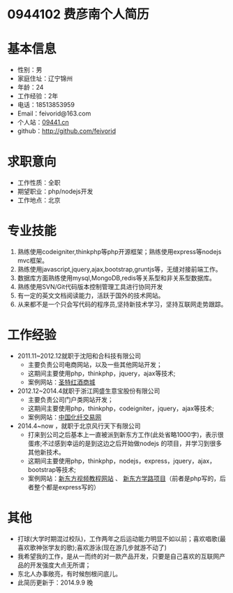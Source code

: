 0944102  费彦南个人简历
=====

<h1>基本信息</h1>

<ul>
  <li>性别：男</li>
  <li>家庭住址：辽宁锦州</li>
  <li>年龄：24</li>
  <li>工作经验：2年</li>
  <li>电话：18513853959</li>
  <li>Email：feivorid@163.com</li>
  <li>个人站：<a href="http://09441.cn">09441.cn</a></li>
  <li>github：<a href="https://github.com/feivorid">http://github.com/feivorid</a></li>
</ul>

<h1>求职意向</h1>

<ul>
  <li>工作性质：全职</li>
  <li>期望职业：php/nodejs开发</li>
  <li>工作地点：北京</li>
</ul>


<h1>专业技能</h1>

<ol>
  <li>熟练使用codeigniter,thinkphp等php开源框架；熟练使用express等nodejs mvc框架。</li>
  <li>熟练使用javascript,jquery,ajax,bootstrap,gruntjs等，无缝对接前端工作。</li>
  <li>数据库方面熟练使用mysql,MongoDB,redis等关系型和非关系型数据库。</li>
  <li>熟练使用SVN/Git代码版本控制管理工具进行协同开发</li>
  <li>有一定的英文文档阅读能力，活跃于国外的技术网站。</li>
  <li>从来都不是一个只会写代码的程序员,坚持新技术学习，坚持互联网走势跟踪。</li>
</ol>

<h1>工作经验</h1>

<ul>
  <li>
    2011.11~2012.12就职于沈阳和合科技有限公司
    <ul>
      <li>主要负责公司电商网站，以及一些其他网站开发；</li>
      <li>这期间主要使用php，thinkphp，jquery，ajax等技术;</li>
      <li>案例网站：<a href="http://www.sysante.cn/" target="_blank">圣特红酒商城</a></li>
    </ul>
  </li>
  <li>
    2012.12~2014.4就职于浙江网盛生意宝股份有限公司
    <ul>
      <li>主要负责公司门户类网站开发；</li>
      <li>这期间主要使用php，thinkphp，codeigniter，jquery，ajax等技术;</li>
      <li>案例网站：<a href="http://www.chinaccf.com/" target="_blank">中国化纤交易网</a></li>
    </ul>
  </li>
  <li>
    2014.4~now ，就职于北京风行天下有限公司
    <ul>
      <li>打来到公司之后基本上一直被派到新东方工作(此处省略1000字)，表示很蛋疼;不过感到幸运的是到这边之后开始做nodejs 的项目，并学习到很多其他新技术。</li>
      <li>这期间主要使用php，thinkphp，nodejs，express，jquery，ajax，bootstrap等技术;</li>
      <li>案例网站：<a href="http://e.xdf.cn" target="_blank">新东方视频教程网站</a>&nbsp;、&nbsp;<a href="http://path.xdf.cn" target="_blank">新东方学路项目</a>（前者是php写的，后者整个都是express写的）</li>
    </ul>
  </li>
</ul>

<h1>其他</h1>

<ul>
  <li>打球(大学时期混过校队)，工作两年之后运动能力明显不如以前；喜欢唱歌(最喜欢歌神张学友的歌);喜欢游泳(现在游几步就游不动了)</li>
  <li>我希望我的工作，是从一而终的对一款产品开发，只要是自己喜欢的互联网产品的开发强度大点无所谓；</li>
  <li>东北人办事敞亮，有时候刨根问底儿。</li>
  <li>此简历更新于：2014.9.9 晚</li>
</ul>






